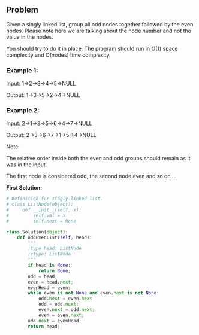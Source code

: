 ## Problem

Given a singly linked list, group all odd nodes together followed by the even nodes. Please note here we are talking about the node number and not the value in the nodes.

You should try to do it in place. The program should run in O(1) space complexity and O(nodes) time complexity.

### Example 1:

Input: 1->2->3->4->5->NULL

Output: 1->3->5->2->4->NULL

### Example 2:

Input: 2->1->3->5->6->4->7->NULL

Output: 2->3->6->7->1->5->4->NULL

Note:

The relative order inside both the even and odd groups should remain as it was in the input.

The first node is considered odd, the second node even and so on ...

**First Solution:**
```python
# Definition for singly-linked list.
# class ListNode(object):
#     def __init__(self, x):
#         self.val = x
#         self.next = None

class Solution(object):
    def oddEvenList(self, head):
        """
        :type head: ListNode
        :rtype: ListNode
        """
        if head is None:
            return None;
        odd = head;
        even = head.next;
        evenHead = even;
        while even is not None and even.next is not None:
            odd.next = even.next
            odd = odd.next;
            even.next = odd.next;
            even = even.next;
        odd.next = evenHead;
        return head;
```